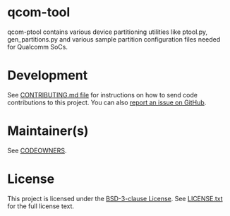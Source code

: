 # qcom-tool

qcom-ptool contains various device partitioning utilities like ptool.py, gen_partitions.py and various sample partition configuration files needed for Qualcomm SoCs.

# Development

See [CONTRIBUTING.md file](CONTRIBUTING.md) for instructions on how to send
code contributions to this project. You can also [report an issue on
GitHub](../../issues).

# Maintainer(s)

See [CODEOWNERS](.github/CODEOWNERS).

# License

This project is licensed under the [BSD-3-clause
License](https://spdx.org/licenses/BSD-3-Clause.html). See
[LICENSE.txt](LICENSE.txt) for the full license text.

